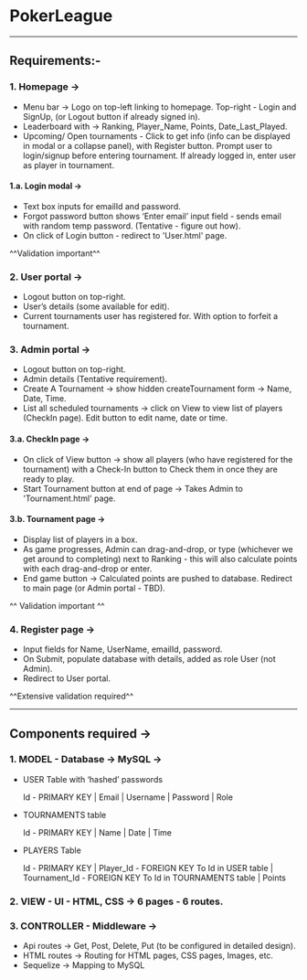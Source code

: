 # PokerLeague
------------------------
## Requirements:- ##

### 1. Homepage ->
* Menu bar -> Logo on top-left linking to homepage. Top-right - Login and SignUp, (or Logout button if already signed in).
* Leaderboard with -> Ranking, Player_Name, Points, Date_Last_Played.
* Upcoming/ Open tournaments - Click to get info (info can be displayed in modal or a collapse panel), with Register button. Prompt user to login/signup before entering tournament. If already logged in, enter user as player in tournament.

#### 1.a. Login modal ->  
* Text box inputs for emailId and password.
* Forgot password button shows ‘Enter email’ input field - sends email with random temp password. (Tentative - figure out how).
* On click of Login button - redirect to 'User.html' page.

 ^^Validation important^^

### 2. User portal -> 
* Logout button on top-right.
* User’s details (some available for edit).
* Current tournaments user has registered for. With option to forfeit a tournament.

### 3. Admin portal ->
* Logout button on top-right.
* Admin details (Tentative requirement).
* Create A Tournament -> show hidden createTournament form -> Name, Date, Time.
* List all scheduled tournaments -> click on View to view list of players (CheckIn page). Edit button to edit name, date or time.

#### 3.a. CheckIn page -> 
* On click of View button -> show all players (who have registered for the tournament) with a Check-In button to Check them in once they are ready to play. 
* Start Tournament button at end of page -> Takes Admin to 'Tournament.html' page.

#### 3.b. Tournament page ->
* Display list of players in a box.
* As game progresses, Admin can drag-and-drop, or type (whichever we get around to completing) next to Ranking - this will also calculate points with each drag-and-drop or enter.
* End game button -> Calculated points are pushed to database. Redirect to main page (or Admin portal - TBD).

 ^^ Validation important ^^

### 4. Register page ->  
* Input fields for Name, UserName, emailId, password. 
* On Submit, populate database with details, added as role User (not Admin).
* Redirect to User portal.

 ^^Extensive validation required^^

-----------------------------

## Components required ->  


### 1. MODEL - Database -> MySQL -> 


* USER Table with ‘hashed’ passwords

	Id - PRIMARY KEY	| 	Email	|	Username | 	Password | 	Role
				

* TOURNAMENTS table 

	Id - PRIMARY KEY 	|	Name	|	Date	| 	Time	


* PLAYERS Table 

	Id - PRIMARY KEY 	| 	Player_Id - FOREIGN KEY To Id in USER table 	| 	Tournament_Id - FOREIGN KEY To Id in TOURNAMENTS table  	|  Points 	
	



### 2. VIEW - UI - HTML, CSS -> 6 pages - 6 routes.



### 3. CONTROLLER - Middleware -> 

* Api routes -> Get, Post, Delete, Put (to be configured in detailed design).
* HTML routes -> Routing for HTML pages, CSS pages, Images, etc.
* Sequelize -> Mapping to MySQL 

